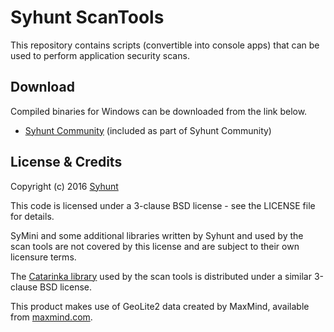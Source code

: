 # Syhunt ScanTools

This repository contains scripts (convertible into console apps) that can be used to perform application security scans.

## Download

Compiled binaries for Windows can be downloaded from the link below.

* [Syhunt Community](http://www.syhunt.com/en/?n=Syhunt.DownloadHybridCE) (included as part of Syhunt Community)

## License & Credits

Copyright (c) 2016 [Syhunt](http://www.syhunt.com/)

This code is licensed under a 3-clause BSD license - see the LICENSE file for details.

SyMini and some additional libraries written by Syhunt and used by the scan tools are not covered by this license and are subject to their own licensure terms.

The [Catarinka library](http://github.com/felipedaragon/catarinka) used by the scan tools is distributed under a similar 3-clause BSD license.

This product makes use of GeoLite2 data created by MaxMind, available from [maxmind.com](http://www.maxmind.com).